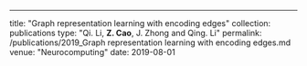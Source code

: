 ---
title: "Graph representation learning with encoding edges"
collection: publications
type: "Qi. Li, **Z. Cao**, J. Zhong and Qing. Li"
permalink: /publications/2019_Graph representation learning with encoding edges.md
venue: "Neurocomputing"
date: 2019-08-01

